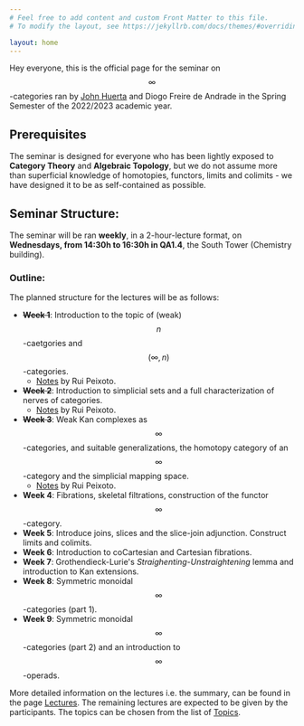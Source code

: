 ```yaml
---
# Feel free to add content and custom Front Matter to this file.
# To modify the layout, see https://jekyllrb.com/docs/themes/#overriding-theme-defaults

layout: home
---
```


Hey everyone, this is the official page for the seminar on $$\infty$$-categories ran by [John Huerta](https://math.tecnico.ulisboa.pt/~jhuerta/) and Diogo Freire de Andrade in the Spring Semester of the 2022/2023 academic year.

## Prerequisites
The seminar is designed for everyone who has been lightly exposed to **Category Theory** and **Algebraic Topology**, but we do not assume more than superficial knowledge of homotopies, functors, limits and colimits - we have designed it to be as self-contained as possible.

## Seminar Structure:
The seminar will be ran **weekly**, in a 2-hour-lecture format, on **Wednesdays, from 14:30h to 16:30h in QA1.4**, the South Tower (Chemistry building).

### Outline:
The planned structure for the lectures will be as follows:

- ~~**Week 1**~~: Introduction to the topic of (weak) $$n$$-caetgories and $$(\infty,n)$$-categories.
  - [Notes](lectures/notes/Lecture1.pdf) by Rui Peixoto.
- ~~**Week 2**~~: Introduction to simplicial sets and a full characterization of nerves of categories.
  - [Notes](lectures/notes/Lecture2.pdf) by Rui Peixoto.
- ~~**Week 3**~~: Weak Kan complexes as $$\infty$$-categories, and suitable generalizations, the homotopy category of an $$\infty$$-category and the simplicial mapping space.
  - [Notes](lectures/notes/Lecture3.pdf) by Rui Peixoto.
- **Week 4**: Fibrations, skeletal filtrations, construction of the functor $$\infty$$-category.
- **Week 5**: Introduce joins, slices and the slice-join adjunction. Construct limits and colimits.
- **Week 6**: Introduction to coCartesian and Cartesian fibrations.
- **Week 7**: Grothendieck-Lurie's _Straighenting-Unstraightening_ lemma and introduction to Kan extensions.
- **Week 8**: Symmetric monoidal $$\infty$$-categories (part 1).
- **Week 9**: Symmetric monoidal $$\infty$$-categories (part 2) and an introduction to $$\infty$$-operads.

More detailed information on the lectures i.e. the summary, can be found in  the page [Lectures](diogofd.github.io/Seminar-on-Higher-Categories/lectures/).
The remaining lectures are expected to be given by the participants. The topics can be chosen from the list of [Topics]().
